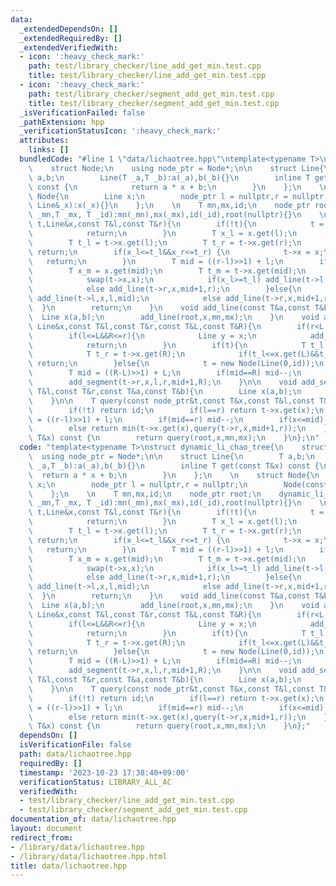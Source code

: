 ```yaml
---
data:
  _extendedDependsOn: []
  _extendedRequiredBy: []
  _extendedVerifiedWith:
  - icon: ':heavy_check_mark:'
    path: test/library_checker/line_add_get_min.test.cpp
    title: test/library_checker/line_add_get_min.test.cpp
  - icon: ':heavy_check_mark:'
    path: test/library_checker/segment_add_get_min.test.cpp
    title: test/library_checker/segment_add_get_min.test.cpp
  _isVerificationFailed: false
  _pathExtension: hpp
  _verificationStatusIcon: ':heavy_check_mark:'
  attributes:
    links: []
  bundledCode: "#line 1 \"data/lichaotree.hpp\"\ntemplate<typename T>\nstruct dynamic_li_chao_tree{\n\
    \    struct Node;\n    using node_ptr = Node*;\n\n    struct Line{\n        T\
    \ a,b;\n        Line(T _a,T _b):a(_a),b(_b){}\n        inline T get(const T&x)\
    \ const {\n            return a * x + b;\n        }\n    };\n    \n    struct\
    \ Node{\n        Line x;\n        node_ptr l = nullptr,r = nullptr;\n        Node(const\
    \ Line&_x):x(_x){}\n    };\n    \n    T mn,mx,id;\n    node_ptr root;\n    dynamic_li_chao_tree(T\
    \ _mn,T _mx, T _id):mn(_mn),mx(_mx),id(_id),root(nullptr){}\n    \n    void add_line(node_ptr&\
    \ t,Line&x,const T&l,const T&r){\n        if(!t){\n            t = new Node(x);\n\
    \            return;\n        }\n        T x_l = x.get(l);\n        T x_r = x.get(r);\n\
    \        T t_l = t->x.get(l);\n        T t_r = t->x.get(r);\n        if(t_l<=x_l&&t_r<=x_r)\
    \ return;\n        if(x_l<=t_l&&x_r<=t_r) {\n            t->x = x;\n         \
    \   return;\n        }\n        T mid = ((r-l)>>1) + l;\n        if(mid==r) mid--;\n\
    \        T x_m = x.get(mid);\n        T t_m = t->x.get(mid);\n        if(t_m>x_m){\n\
    \            swap(t->x,x);\n            if(x_l>=t_l) add_line(t->l,x,l,mid);\n\
    \            else add_line(t->r,x,mid+1,r);\n        }else{\n            if(t_l>=x_l)\
    \ add_line(t->l,x,l,mid);\n            else add_line(t->r,x,mid+1,r);\n      \
    \  }\n        return;\n    }\n    void add_line(const T&a,const T&b){\n      \
    \  Line x(a,b);\n        add_line(root,x,mn,mx);\n    }\n    void add_segment(node_ptr&t,const\
    \ Line&x,const T&l,const T&r,const T&L,const T&R){\n        if(r<L||R<l) return;\n\
    \        if(l<=L&&R<=r){\n            Line y = x;\n            add_line(t,y,L,R);\n\
    \            return;\n        }\n        if(t){\n            T t_l = t->x.get(L);\n\
    \            T t_r = t->x.get(R);\n            if(t_l<=x.get(L)&&t_r<=x.get(R))\
    \ return;\n        }else{\n            t = new Node(Line(0,id));\n        }\n\
    \        T mid = ((R-L)>>1) + L;\n        if(mid==R) mid--;\n        add_segment(t->l,x,l,r,L,mid);\n\
    \        add_segment(t->r,x,l,r,mid+1,R);\n    }\n\n    void add_segment(const\
    \ T&l,const T&r,const T&a,const T&b){\n        Line x(a,b);\n        add_segment(root,x,l,r-1,mn,mx);\n\
    \    }\n\n    T query(const node_ptr&t,const T&x,const T&l,const T&r) const {\n\
    \        if(!t) return id;\n        if(l==r) return t->x.get(x);\n        T mid\
    \ = ((r-l)>>1) + l;\n        if(mid==r) mid--;\n        if(x<=mid) return min(t->x.get(x),query(t->l,x,l,mid));\n\
    \        else return min(t->x.get(x),query(t->r,x,mid+1,r));\n    }\n    T query(const\
    \ T&x) const {\n        return query(root,x,mn,mx);\n    }\n};\n"
  code: "template<typename T>\nstruct dynamic_li_chao_tree{\n    struct Node;\n  \
    \  using node_ptr = Node*;\n\n    struct Line{\n        T a,b;\n        Line(T\
    \ _a,T _b):a(_a),b(_b){}\n        inline T get(const T&x) const {\n          \
    \  return a * x + b;\n        }\n    };\n    \n    struct Node{\n        Line\
    \ x;\n        node_ptr l = nullptr,r = nullptr;\n        Node(const Line&_x):x(_x){}\n\
    \    };\n    \n    T mn,mx,id;\n    node_ptr root;\n    dynamic_li_chao_tree(T\
    \ _mn,T _mx, T _id):mn(_mn),mx(_mx),id(_id),root(nullptr){}\n    \n    void add_line(node_ptr&\
    \ t,Line&x,const T&l,const T&r){\n        if(!t){\n            t = new Node(x);\n\
    \            return;\n        }\n        T x_l = x.get(l);\n        T x_r = x.get(r);\n\
    \        T t_l = t->x.get(l);\n        T t_r = t->x.get(r);\n        if(t_l<=x_l&&t_r<=x_r)\
    \ return;\n        if(x_l<=t_l&&x_r<=t_r) {\n            t->x = x;\n         \
    \   return;\n        }\n        T mid = ((r-l)>>1) + l;\n        if(mid==r) mid--;\n\
    \        T x_m = x.get(mid);\n        T t_m = t->x.get(mid);\n        if(t_m>x_m){\n\
    \            swap(t->x,x);\n            if(x_l>=t_l) add_line(t->l,x,l,mid);\n\
    \            else add_line(t->r,x,mid+1,r);\n        }else{\n            if(t_l>=x_l)\
    \ add_line(t->l,x,l,mid);\n            else add_line(t->r,x,mid+1,r);\n      \
    \  }\n        return;\n    }\n    void add_line(const T&a,const T&b){\n      \
    \  Line x(a,b);\n        add_line(root,x,mn,mx);\n    }\n    void add_segment(node_ptr&t,const\
    \ Line&x,const T&l,const T&r,const T&L,const T&R){\n        if(r<L||R<l) return;\n\
    \        if(l<=L&&R<=r){\n            Line y = x;\n            add_line(t,y,L,R);\n\
    \            return;\n        }\n        if(t){\n            T t_l = t->x.get(L);\n\
    \            T t_r = t->x.get(R);\n            if(t_l<=x.get(L)&&t_r<=x.get(R))\
    \ return;\n        }else{\n            t = new Node(Line(0,id));\n        }\n\
    \        T mid = ((R-L)>>1) + L;\n        if(mid==R) mid--;\n        add_segment(t->l,x,l,r,L,mid);\n\
    \        add_segment(t->r,x,l,r,mid+1,R);\n    }\n\n    void add_segment(const\
    \ T&l,const T&r,const T&a,const T&b){\n        Line x(a,b);\n        add_segment(root,x,l,r-1,mn,mx);\n\
    \    }\n\n    T query(const node_ptr&t,const T&x,const T&l,const T&r) const {\n\
    \        if(!t) return id;\n        if(l==r) return t->x.get(x);\n        T mid\
    \ = ((r-l)>>1) + l;\n        if(mid==r) mid--;\n        if(x<=mid) return min(t->x.get(x),query(t->l,x,l,mid));\n\
    \        else return min(t->x.get(x),query(t->r,x,mid+1,r));\n    }\n    T query(const\
    \ T&x) const {\n        return query(root,x,mn,mx);\n    }\n};"
  dependsOn: []
  isVerificationFile: false
  path: data/lichaotree.hpp
  requiredBy: []
  timestamp: '2023-10-23 17:38:40+09:00'
  verificationStatus: LIBRARY_ALL_AC
  verifiedWith:
  - test/library_checker/line_add_get_min.test.cpp
  - test/library_checker/segment_add_get_min.test.cpp
documentation_of: data/lichaotree.hpp
layout: document
redirect_from:
- /library/data/lichaotree.hpp
- /library/data/lichaotree.hpp.html
title: data/lichaotree.hpp
---
```

